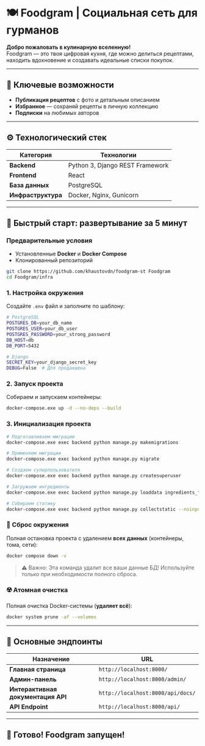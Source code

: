 # 🍽️ Foodgram | Социальная сеть для гурманов

**Добро пожаловать в кулинарную вселенную!**  
Foodgram — это твоя цифровая кухня, где можно делиться рецептами, находить вдохновение и создавать идеальные списки покупок.  

---

## 🌟 Ключевые возможности
- **Публикация рецептов** с фото и детальным описанием
- **Избранное** — сохраняй рецепты в личную коллекцию
- **Подписки** на любимых авторов

---

## ⚙️ Технологический стек
| Категория              | Технологии                          |
|------------------------|-------------------------------------|
| **Backend**            | Python 3, Django REST Framework     |
| **Frontend**           | React                               |
| **База данных**        | PostgreSQL                          |
| **Инфраструктура**     | Docker, Nginx, Gunicorn             |

---

## 🚀 Быстрый старт: развертывание за 5 минут

### Предварительные условия
- Установленные **Docker** и **Docker Compose**
- Клонированный репозиторий

```bash
git clone https://github.com/khaustovdn/foodgram-st Foodgram
cd Foodgram/infra
```

### 1. Настройка окружения
Создайте `.env` файл и заполните по шаблону:
```bash
# PostgreSQL
POSTGRES_DB=your_db_name
POSTGRES_USER=your_db_user
POSTGRES_PASSWORD=your_strong_password
DB_HOST=db
DB_PORT=5432

# Django
SECRET_KEY=your_django_secret_key
DEBUG=False  # Для продакшена
```

### 2. Запуск проекта
Собираем и запускаем контейнеры:
```bash
docker-compose.exe up -d --no-deps --build
```

### 3. Инициализация проекта
```bash
# Подготавливаем миграции
docker-compose.exe exec backend python manage.py makemigrations

# Применяем миграции
docker-compose.exe exec backend python manage.py migrate

# Создаем суперпользователя
docker-compose.exe exec backend python manage.py createsuperuser

# Загружаем ингредиенты
docker-compose.exe exec backend python manage.py loaddata ingredients_fixture.json

# Собираем статику
docker-compose.exe exec backend python manage.py collectstatic --noinput
```

### 🔄 Сброс окружения
Полная остановка проекта с удалением **всех данных** (контейнеры, тома, сети):
```bash
docker compose down -v
```
> ⚠️ Важно: Эта команда удалит все ваши данные БД! Используйте только при необходимости полного сброса.

### ☢️ Атомная очистка
Полная очистка Docker-системы (**удаляет всё**):
```bash
docker system prune -af --volumes
```

---

## 🔗 Основные эндпоинты
| Назначение                           | URL                               |
|--------------------------------------|-----------------------------------|
| **Главная страница**                 | `http://localhost:8000/`          |
| **Админ-панель**                     | `http://localhost:8000/admin/`    |
| **Интерактивная документация API**   | `http://localhost:8000/api/docs/` |
| **API Endpoint**                     | `http://localhost:8000/api/`      |

---

## 🎉 Готово! Foodgram запущен!